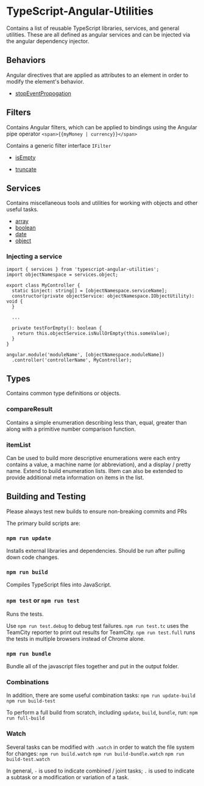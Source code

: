 # TypeScript-Angular-Utilities
Contains a list of reusable TypeScript libraries, services, and general utilities. These are all defined as angular services and can be injected via the angular dependency injector.

## Behaviors
Angular directives that are applied as attributes to an element in order to modify the element's behavior.

* [stopEventPropogation](https://github.com/RenovoSolutions/TypeScript-Angular-Utilities/blob/master/source/behaviors/stopEventPropagation/documentation.md)

## Filters
Contains Angular filters, which can be applied to bindings using the Angular pipe operator `<span>{{myMoney | currency}}</span>`

Contains a generic filter interface `IFilter`

* [isEmpty](https://github.com/RenovoSolutions/TypeScript-Angular-Utilities/blob/master/source/filters/isEmpty/documentation.md)

* [truncate](https://github.com/RenovoSolutions/TypeScript-Angular-Utilities/blob/master/source/filters/truncate/documentation.md)

## Services
Contains miscellaneous tools and utilities for working with objects and other useful tasks.

* [array](https://github.com/RenovoSolutions/TypeScript-Angular-Utilities/blob/master/source/services/array/array.md)
* [boolean](https://github.com/RenovoSolutions/TypeScript-Angular-Utilities/blob/master/source/services/boolean/boolean.md)
* [date](https://github.com/RenovoSolutions/TypeScript-Angular-Utilities/blob/master/source/services/date/date.md)
* [object](https://github.com/RenovoSolutions/TypeScript-Angular-Utilities/blob/master/source/services/object/object.md)

### Injecting a service
```
import { services } from 'typescript-angular-utilities';
import objectNamespace = services.object;

export class MyController {
  static $inject: string[] = [objectNamespace.serviceName];
  constructor(private objectService: objectNamespace.IObjectUtility): void {
  }

  ...

  private testForEmpty(): boolean {
    return this.objectService.isNullOrEmpty(this.someValue);
  }
}

angular.module('moduleName', [objectNamespace.moduleName])
  .controller('controllerName', MyController);
```

## Types
Contains common type definitions or objects.

### compareResult
Contains a simple enumeration describing less than, equal, greater than along with a primitive number comparison function.

### itemList
Can be used to build more descriptive enumerations were each entry contains a value, a machine name (or abbreviation), and a display / pretty name. Extend to build enumeration lists. IItem can also be extended to provide additional meta information on items in the list.

## Building and Testing
Please always test new builds to ensure non-breaking commits and PRs

The primary build scripts are:
### `npm run update`
Installs external libraries and dependencies. Should be run after pulling down code changes.

### `npm run build`
Compiles TypeScript files into JavaScript.

### `npm test` or `npm run test`
Runs the tests.

Use `npm run test.debug` to debug test failures.
`npm run test.tc` uses the TeamCity reporter to print out results for TeamCity.
`npm run test.full` runs the tests in multiple browsers instead of Chrome alone.

### `npm run bundle`
Bundle all of the javascript files together and put in the output folder.

### Combinations
In addition, there are some useful combination tasks:
`npm run update-build`
`npm run build-test`

To perform a full build from scratch, including `update`, `build`, `bundle`, run:
`npm run full-build`

### Watch
Several tasks can be modified with `.watch` in order to watch the file system for changes:
`npm run build.watch`
`npm run build-bundle.watch`
`npm run build-test.watch`

In general, `-` is used to indicate combined / joint tasks; `.` is used to indicate a subtask or a modification or variation of a task.